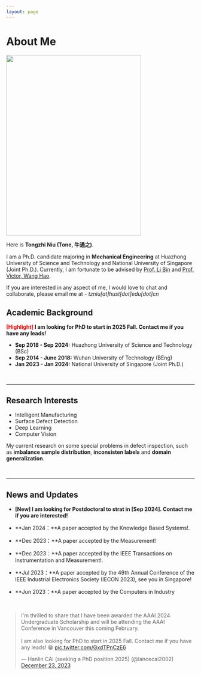 ```yaml
---
layout: page
---
```


# About Me

<img src="https://caihanlin.com/caihanlin.jpg" class="floatpic" width="360" height="480">

Here is **Tongzhi Niu (Tone, 牛通之)**.

I am a Ph.D. candidate majoring in **Mechanical Engineering** at Huazhong University of Science and Technology and National University of Singapore (Joint Ph.D.). Currently, I am fortunate to be advised by [Prof. Li Bin](http://english.mse.hust.edu.cn/info/1081/2036.htm) and [Prof. Victor, Wang Hao](https://blog.nus.edu.sg/mpewhao/). 

If you are interested in any aspect of me, I would love to chat and collaborate, please email me at - *tzniu[at]hust[dot]edu[dot]cn*

## Academic Background

**<font color='red'>[Highlight]</font> I am looking for PhD to start in 2025 Fall. Contact me if you have any leads!**

- **Sep 2018 - Sep 2024:** Huazhong University of Science and Technology (BSc)
- **Sep 2014 - June 2018:** Wuhan University of Technology (BEng)
- **Jan 2023 - Jan 2024:** National University of Singapore (Joint Ph.D.)

<br>

---

## Research Interests

- Intelligent Manufacturing
- Surface Defect Detection
- Deep Learning
- Computer Vision

My current research on some special problems in defect inspection, such as **imbalance sample distribution**, **inconsisten labels** and **domain generalization**.

<br>

---

## News and Updates

- **[New] I am looking for Postdoctoral to strat in [Sep 2024]. Contact me if you are interested!**

- **Jan 2024：**A paper accepted by the Knowledge Based Systems!.
- **Dec 2023：**A paper accepted by the Measurement!
- **Dec 2023：**A paper accepted by the IEEE Transactions on Instrumentation and Measurement!.
- **Jul 2023：**A paper accepted by the 49th Annual Conference of the IEEE Industrial Electronics Society (IECON 2023), see you in Singapore!
- **Jun 2023：**A paper accepted by the Computers in Industry

<br>

<blockquote class="twitter-tweet"><p lang="en" dir="ltr">I&#39;m thrilled to share that I have been awarded the AAAI 2024 Undergraduate Scholarship and will be attending the AAAI Conference in Vancouver this coming February.<br><br>I am also looking for PhD to start in 2025 Fall. Contact me if you have any leads! 😁 <a href="https://t.co/GxdTPnCzE6">pic.twitter.com/GxdTPnCzE6</a></p>&mdash; Hanlin CAI (seeking a PhD position 2025) (@lancecai2002) <a href="https://twitter.com/lancecai2002/status/1738533328490463639?ref_src=twsrc%5Etfw">December 23, 2023</a></blockquote> <script async src="https://platform.twitter.com/widgets.js" charset="utf-8"></script>

